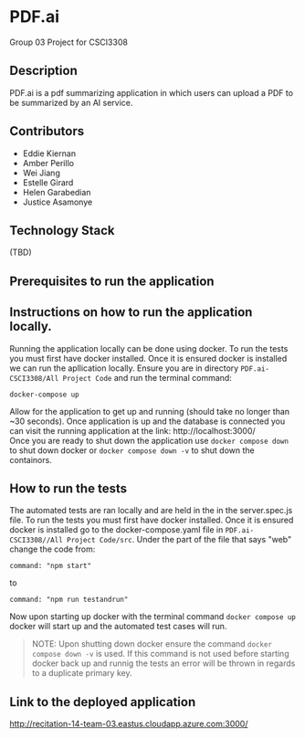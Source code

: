 # PDF.ai
Group 03 Project for CSCI3308

## Description
PDF.ai is a pdf summarizing application in which users can upload a PDF to be summarized by an AI service. 
## Contributors
* Eddie Kiernan
* Amber Perillo
* Wei Jiang
* Estelle Girard 
* Helen Garabedian 
* Justice Asamonye
## Technology Stack
(TBD)
## Prerequisites to run the application

## Instructions on how to run the application locally.
Running the application locally can be done using docker. To run the tests you must first have docker installed. Once it is ensured docker is installed we can run the apllication locally. Ensure you are in directory `PDF.ai-CSCI3308/All Project Code` and run the terminal command:
```
docker-compose up
```
Allow for the application to get up and running (should take no longer than ~30 seconds). Once application is up and the database is connected you can visit the running application at the link: http://localhost:3000/ \
Once you are ready to shut down the application use `docker compose down` to shut down docker or `docker compose down -v` to shut down the containors.

## How to run the tests
The automated tests are ran locally and are held in the in the server.spec.js file. 
To run the tests you must first have docker installed. Once it is ensured docker is installed go to the docker-compose.yaml file in `PDF.ai-CSCI3308//All Project Code/src`. Under the part of the file that says "web" change the code from: 
```
command: "npm start" 
```
to 
```
command: "npm run testandrun"
```
Now upon starting up docker with the terminal command `docker compose up` docker will start up and the automated test cases will run. 
>NOTE: Upon shutting down docker ensure the command `docker compose down -v` is used. If this command is not used before starting docker back up and runnig the tests an error will be thrown in regards to a duplicate primary key.
## Link to the deployed application
http://recitation-14-team-03.eastus.cloudapp.azure.com:3000/